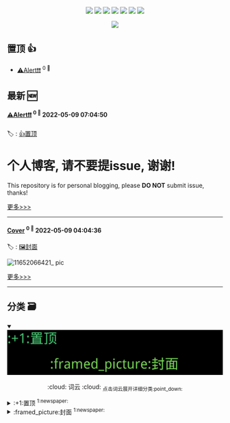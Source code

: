 

<p align='center'>
    <img src="https://badgen.net/badge/labels/2"/>
    <img src="https://badgen.net/github/issues/7kyun/ghiblog"/>
    <img src="https://badgen.net/badge/last-commit/2022-05-09 07:10:32"/>
    <img src="https://badgen.net/github/forks/7kyun/ghiblog"/>
    <img src="https://badgen.net/github/stars/7kyun/ghiblog"/>
    <img src="https://badgen.net/github/watchers/7kyun/ghiblog"/>
    <img src="https://badgen.net/github/release/7kyun/ghiblog"/>
</p>

<p align='center'>
    <a href="https://github.com/jwenjian/visitor-count-badge">
        <img src="https://visitor-badge.glitch.me/badge?page_id=7kyun.ghiblog"/>
    </a>
</p>


## 置顶 :thumbsup: 
- [⚠️Alert❗️❗️](https://github.com/7kyun/ghiblog/issues/2)  <sup>0 :speech_balloon:</sup>  	 
## 最新 :new: 

#### [⚠️Alert❗️❗️](https://github.com/7kyun/ghiblog/issues/2) <sup>0 :speech_balloon:</sup> 	 2022-05-09 07:04:50

:label: : [:+1:置顶](https://github.com/7kyun/ghiblog/labels/%3A%2B1%3A%E7%BD%AE%E9%A1%B6)

个人博客, 请**不要**提issue, 谢谢!
====================
This repository is for personal blogging, please **DO NOT** submit issue, thanks!


[更多>>>](https://github.com/7kyun/ghiblog/issues/2)

---


#### [Cover](https://github.com/7kyun/ghiblog/issues/1) <sup>0 :speech_balloon:</sup> 	 2022-05-09 04:04:36

:label: : [:framed_picture:封面](https://github.com/7kyun/ghiblog/labels/%3Aframed_picture%3A%E5%B0%81%E9%9D%A2)

![11652066421_ pic](https://user-images.githubusercontent.com/56475308/167338714-306950ac-bc9e-4968-a5d6-22fc157362db.jpg)


[更多>>>](https://github.com/7kyun/ghiblog/issues/1)

---


## 分类  :card_file_box: 

<details open="open">
    <summary>
        <img src="assets/wordcloud.png" title="词云, 点击展开详细分类" alt="词云， 点击展开详细分类">
        <p align="center">:cloud: 词云 :cloud: <sub>点击词云展开详细分类:point_down: </sub></p>
    </summary>


<details>
<summary>:+1:置顶	<sup>1:newspaper:</sup></summary>

- [⚠️Alert❗️❗️](https://github.com/7kyun/ghiblog/issues/2)  <sup>0 :speech_balloon:</sup>  	 


</details>

<details>
<summary>:framed_picture:封面	<sup>1:newspaper:</sup></summary>

- [Cover](https://github.com/7kyun/ghiblog/issues/1)  <sup>0 :speech_balloon:</sup>  	 


</details>


</details>    
